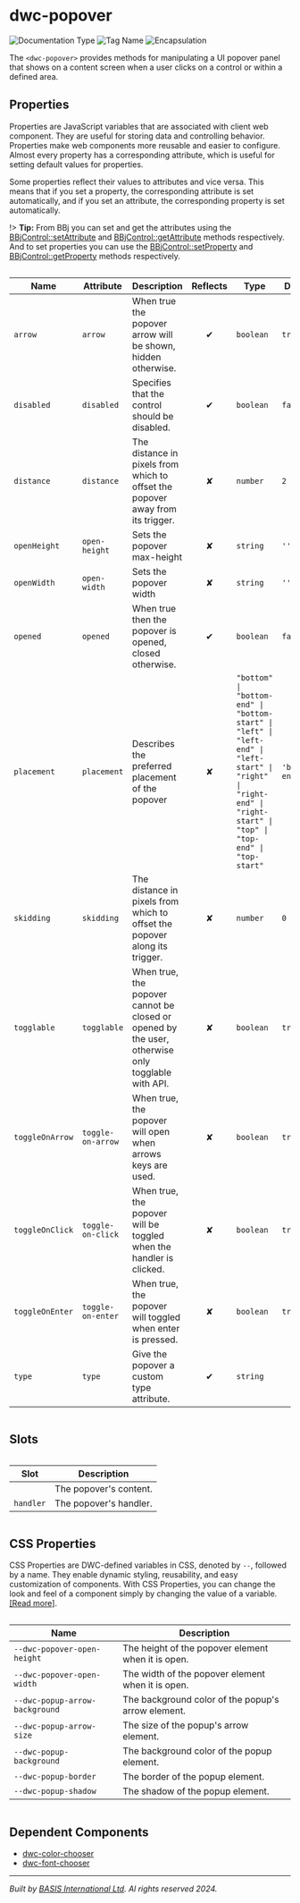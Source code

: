 # dwc-popover
![Documentation Type](https://img.shields.io/badge/Documentation-dwc-%23006aff) ![Tag Name](https://img.shields.io/badge/Component-dwc--popover-%23006aff)  ![Encapsulation](https://img.shields.io/badge/Encapsulation-scoped-%23006aff)

The `<dwc-popover>` provides methods for manipulating a UI popover panel that shows on a content screen
when a user clicks on a control or within a defined area.


## Properties 


Properties are JavaScript variables that are associated with client web component.
They are useful for storing data and controlling behavior. Properties make web components more reusable and easier to configure.
Almost every property has a corresponding attribute, which is useful for setting default values for properties.

Some properties reflect their values to attributes and vice versa. This means that if you set a property, the corresponding attribute is set automatically, and if you set an attribute, the corresponding property is set automatically.

!> **Tip:** From BBj you can set and get the attributes using the [BBjControl::setAttribute](https://documentation.basis.cloud/BASISHelp/WebHelp/bbjobjects/SysGui/bbjcontrol/BBjControl_setAttribute.htm)
and [BBjControl::getAttribute](https://documentation.basis.cloud/BASISHelp/WebHelp/bbjobjects/SysGui/bbjcontrol/BBjControl_getAttribute.htm) methods respectively.
And to set properties you can use the [BBjControl::setProperty](https://documentation.basis.cloud/BASISHelp/WebHelp/bbjobjects/SysGui/bbjcontrol/BBjControl_setProperty.htm) and [BBjControl::getProperty](https://documentation.basis.cloud/BASISHelp/WebHelp/bbjobjects/SysGui/bbjcontrol/BBjControl_getProperty.htm) methods respectively.
<div style="overflow-x: auto;">

| Name              | Attribute           | Description                                                                                       | Reflects | Type                                                                                                                                                                   | Default          |
| ----------------- | ------------------- | ------------------------------------------------------------------------------------------------- | :------: | ---------------------------------------------------------------------------------------------------------------------------------------------------------------------- | ---------------- |
| ``arrow``         | ``arrow``           | When true the popover arrow will be shown, hidden otherwise.                                      | &#x2714; | ``boolean``                                                                                                                                                            | ``true``         |
| ``disabled``      | ``disabled``        | Specifies that the control should be disabled.                                                    | &#x2714; | ``boolean``                                                                                                                                                            | ``false``        |
| ``distance``      | ``distance``        | The distance in pixels from which to offset the popover away from its trigger.                    | &#x2718; | ``number``                                                                                                                                                             | ``2``            |
| ``openHeight``    | ``open-height``     | Sets the popover max-height                                                                       | &#x2718; | ``string``                                                                                                                                                             | ``''``           |
| ``openWidth``     | ``open-width``      | Sets the popover width                                                                            | &#x2718; | ``string``                                                                                                                                                             | ``''``           |
| ``opened``        | ``opened``          | When true then the popover is opened, closed otherwise.                                           | &#x2714; | ``boolean``                                                                                                                                                            | ``false``        |
| ``placement``     | ``placement``       | Describes the preferred placement of the popover                                                  | &#x2718; | ``"bottom" \| "bottom-end" \| "bottom-start" \| "left" \| "left-end" \| "left-start" \| "right" \| "right-end" \| "right-start" \| "top" \| "top-end" \| "top-start"`` | ``'bottom-end'`` |
| ``skidding``      | ``skidding``        | The distance in pixels from which to offset the popover along its trigger.                        | &#x2718; | ``number``                                                                                                                                                             | ``0``            |
| ``togglable``     | ``togglable``       | When true, the popover cannot be closed or opened by the user, otherwise only togglable with API. | &#x2718; | ``boolean``                                                                                                                                                            | ``true``         |
| ``toggleOnArrow`` | ``toggle-on-arrow`` | When true, the popover will open when arrows keys are used.                                       | &#x2718; | ``boolean``                                                                                                                                                            | ``true``         |
| ``toggleOnClick`` | ``toggle-on-click`` | When true, the popover will be toggled when the handler is clicked.                               | &#x2718; | ``boolean``                                                                                                                                                            | ``true``         |
| ``toggleOnEnter`` | ``toggle-on-enter`` | When true, the popover will toggled when enter is pressed.                                        | &#x2718; | ``boolean``                                                                                                                                                            | ``true``         |
| ``type``          | ``type``            | Give the popover a custom type attribute.                                                         | &#x2714; | ``string``                                                                                                                                                             |                  |


</div>

## Slots

<div style="overflow-x: auto;">

| Slot        | Description            |
| ----------- | ---------------------- |
|             | The popover's content. |
| ``handler`` | The popover's handler. |


</div>

## CSS Properties


CSS Properties are DWC-defined variables in CSS, denoted by `--`, followed by a name.
They enable dynamic styling, reusability, and easy customization of components.
With CSS Properties, you can change the look and feel of a component simply by changing the value of a variable.
[[Read more]](theme-engine/css-variables).
<div style="overflow-x: auto;">

| Name                             | Description                                        |
| -------------------------------- | -------------------------------------------------- |
| ``--dwc-popover-open-height``    | The height of the popover element when it is open. |
| ``--dwc-popover-open-width``     | The width of the popover element when it is open.  |
| ``--dwc-popup-arrow-background`` | The background color of the popup's arrow element. |
| ``--dwc-popup-arrow-size``       | The size of the popup's arrow element.             |
| ``--dwc-popup-background``       | The background color of the popup element.         |
| ``--dwc-popup-border``           | The border of the popup element.                   |
| ``--dwc-popup-shadow``           | The shadow of the popup element.                   |


</div>

## Dependent Components

- [dwc-color-chooser](web-components/dwc-color-chooser.md)
- [dwc-font-chooser](web-components/dwc-font-chooser.md)


----------------------------------------------
*Built by [BASIS International Ltd](https://www.basis.cloud/). Al rights reserved 2024.*
